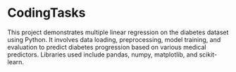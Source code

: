 # CodingTasks
This project demonstrates multiple linear regression on the diabetes dataset using Python. It involves data loading, preprocessing, model training, and evaluation to predict diabetes progression based on various medical predictors. Libraries used include pandas, numpy, matplotlib, and scikit-learn.
